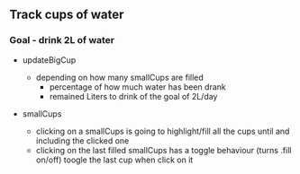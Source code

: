 ## Track cups of water

### Goal - drink 2L of water

- updateBigCup

  - depending on how many smallCups are filled
    - percentage of how much water has been drank
    - remained Liters to drink of the goal of 2L/day

- smallCups
  - clicking on a smallCups is going to highlight/fill all the cups until and including the clicked one
  - clicking on the last filled smallCups has a toggle behaviour (turns .fill on/off)
    toogle the last cup when click on it
